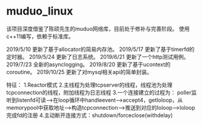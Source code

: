 # muduo_linux
该项目深度借鉴了陈硕先生的muduo网络库，目前处于修补与完善阶段。
使用c++11编写，依赖于标准库。

2019/5/10 更新了基于allocator的简易内存池。
2019/5/17 更新了基于timerfd的定时器。
2019/5/24 更新了日志系统。
2019/6/21 更新了一个http测试用例。
2019/7/23 全新的asynclogging。
2019/8/20 更新了基于ucontext的coroutine。
2019/10/25 更新了对mysql相关api的简单封装。

特征：
1.Reactor模式
2.主线程为处理tcpserver的线程，线程池为处理tcpconnection的线程，附加线程为日志线程
3.一个连接建立的过程为：
poller监听到listenfd可读-->在loop循环中handleevent-->accept4，getIoloop，从memorypool中获取地址-->构造tcpconnection-->推送到对应的Ioloop-->Ioloop完成fd的注册
4.主动断开连接方式：shutdown/forceclose(withdelay)

